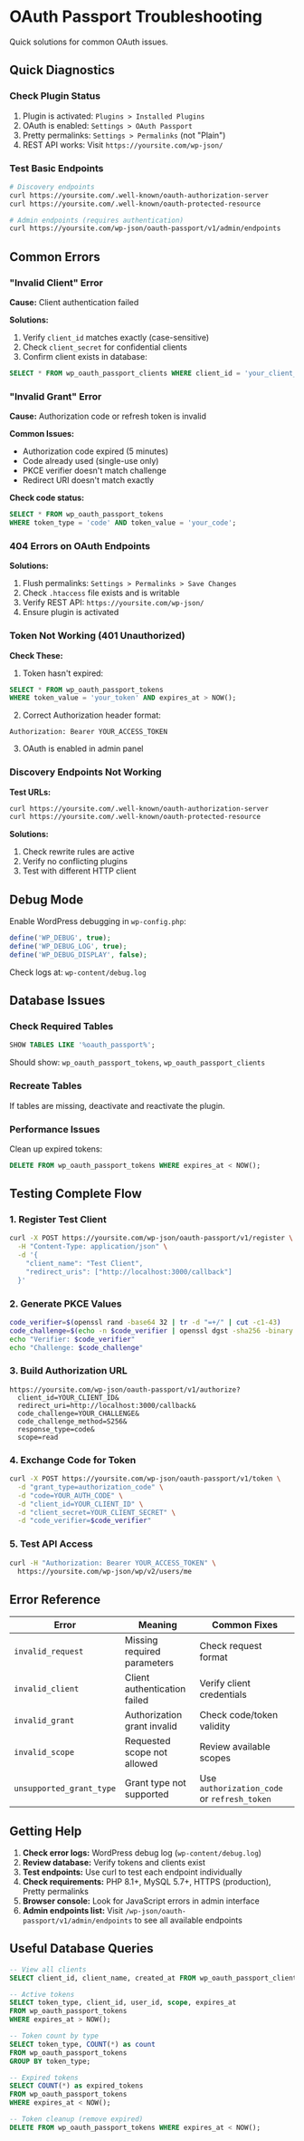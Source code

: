 # OAuth Passport Troubleshooting

Quick solutions for common OAuth issues.

## Quick Diagnostics

### Check Plugin Status
1. Plugin is activated: `Plugins > Installed Plugins`
2. OAuth is enabled: `Settings > OAuth Passport`
3. Pretty permalinks: `Settings > Permalinks` (not "Plain")
4. REST API works: Visit `https://yoursite.com/wp-json/`

### Test Basic Endpoints
```bash
# Discovery endpoints
curl https://yoursite.com/.well-known/oauth-authorization-server
curl https://yoursite.com/.well-known/oauth-protected-resource

# Admin endpoints (requires authentication)
curl https://yoursite.com/wp-json/oauth-passport/v1/admin/endpoints
```

## Common Errors

### "Invalid Client" Error

**Cause:** Client authentication failed

**Solutions:**
1. Verify `client_id` matches exactly (case-sensitive)
2. Check `client_secret` for confidential clients
3. Confirm client exists in database:
```sql
SELECT * FROM wp_oauth_passport_clients WHERE client_id = 'your_client_id';
```

### "Invalid Grant" Error

**Cause:** Authorization code or refresh token is invalid

**Common Issues:**
- Authorization code expired (5 minutes)
- Code already used (single-use only)
- PKCE verifier doesn't match challenge
- Redirect URI doesn't match exactly

**Check code status:**
```sql
SELECT * FROM wp_oauth_passport_tokens 
WHERE token_type = 'code' AND token_value = 'your_code';
```

### 404 Errors on OAuth Endpoints

**Solutions:**
1. Flush permalinks: `Settings > Permalinks > Save Changes`
2. Check `.htaccess` file exists and is writable
3. Verify REST API: `https://yoursite.com/wp-json/`
4. Ensure plugin is activated

### Token Not Working (401 Unauthorized)

**Check These:**
1. Token hasn't expired:
```sql
SELECT * FROM wp_oauth_passport_tokens 
WHERE token_value = 'your_token' AND expires_at > NOW();
```

2. Correct Authorization header format:
```
Authorization: Bearer YOUR_ACCESS_TOKEN
```

3. OAuth is enabled in admin panel

### Discovery Endpoints Not Working

**Test URLs:**
```bash
curl https://yoursite.com/.well-known/oauth-authorization-server
curl https://yoursite.com/.well-known/oauth-protected-resource
```

**Solutions:**
1. Check rewrite rules are active
2. Verify no conflicting plugins
3. Test with different HTTP client

## Debug Mode

Enable WordPress debugging in `wp-config.php`:
```php
define('WP_DEBUG', true);
define('WP_DEBUG_LOG', true);
define('WP_DEBUG_DISPLAY', false);
```

Check logs at: `wp-content/debug.log`

## Database Issues

### Check Required Tables
```sql
SHOW TABLES LIKE '%oauth_passport%';
```
Should show: `wp_oauth_passport_tokens`, `wp_oauth_passport_clients`

### Recreate Tables
If tables are missing, deactivate and reactivate the plugin.

### Performance Issues
Clean up expired tokens:
```sql
DELETE FROM wp_oauth_passport_tokens WHERE expires_at < NOW();
```

## Testing Complete Flow

### 1. Register Test Client
```bash
curl -X POST https://yoursite.com/wp-json/oauth-passport/v1/register \
  -H "Content-Type: application/json" \
  -d '{
    "client_name": "Test Client",
    "redirect_uris": ["http://localhost:3000/callback"]
  }'
```

### 2. Generate PKCE Values
```bash
code_verifier=$(openssl rand -base64 32 | tr -d "=+/" | cut -c1-43)
code_challenge=$(echo -n $code_verifier | openssl dgst -sha256 -binary | base64 | tr -d "=" | tr '/+' '_-')
echo "Verifier: $code_verifier"
echo "Challenge: $code_challenge"
```

### 3. Build Authorization URL
```
https://yoursite.com/wp-json/oauth-passport/v1/authorize?
  client_id=YOUR_CLIENT_ID&
  redirect_uri=http://localhost:3000/callback&
  code_challenge=YOUR_CHALLENGE&
  code_challenge_method=S256&
  response_type=code&
  scope=read
```

### 4. Exchange Code for Token
```bash
curl -X POST https://yoursite.com/wp-json/oauth-passport/v1/token \
  -d "grant_type=authorization_code" \
  -d "code=YOUR_AUTH_CODE" \
  -d "client_id=YOUR_CLIENT_ID" \
  -d "client_secret=YOUR_CLIENT_SECRET" \
  -d "code_verifier=$code_verifier"
```

### 5. Test API Access
```bash
curl -H "Authorization: Bearer YOUR_ACCESS_TOKEN" \
  https://yoursite.com/wp-json/wp/v2/users/me
```

## Error Reference

| Error | Meaning | Common Fixes |
|-------|---------|--------------|
| `invalid_request` | Missing required parameters | Check request format |
| `invalid_client` | Client authentication failed | Verify client credentials |
| `invalid_grant` | Authorization grant invalid | Check code/token validity |
| `invalid_scope` | Requested scope not allowed | Review available scopes |
| `unsupported_grant_type` | Grant type not supported | Use `authorization_code` or `refresh_token` |

## Getting Help

1. **Check error logs:** WordPress debug log (`wp-content/debug.log`)
2. **Review database:** Verify tokens and clients exist
3. **Test endpoints:** Use curl to test each endpoint individually
4. **Check requirements:** PHP 8.1+, MySQL 5.7+, HTTPS (production), Pretty permalinks
5. **Browser console:** Look for JavaScript errors in admin interface
6. **Admin endpoints list:** Visit `/wp-json/oauth-passport/v1/admin/endpoints` to see all available endpoints

## Useful Database Queries

```sql
-- View all clients
SELECT client_id, client_name, created_at FROM wp_oauth_passport_clients;

-- Active tokens
SELECT token_type, client_id, user_id, scope, expires_at 
FROM wp_oauth_passport_tokens 
WHERE expires_at > NOW();

-- Token count by type
SELECT token_type, COUNT(*) as count 
FROM wp_oauth_passport_tokens 
GROUP BY token_type;

-- Expired tokens
SELECT COUNT(*) as expired_tokens
FROM wp_oauth_passport_tokens 
WHERE expires_at < NOW();

-- Token cleanup (remove expired)
DELETE FROM wp_oauth_passport_tokens WHERE expires_at < NOW();
```